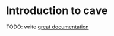 # Introduction to cave

TODO: write [great documentation](http://jacobian.org/writing/what-to-write/)

